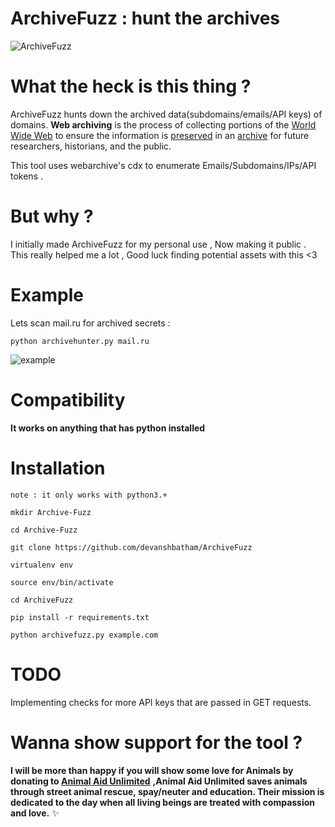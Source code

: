 # ArchiveFuzz : hunt the archives

![ArchiveFuzz](https://raw.githubusercontent.com/Grumpy-developer/ArchiveFuzz/master/static/banner.PNG)
# What the heck is this thing ? 

ArchiveFuzz hunts down the archived data(subdomains/emails/API keys) of domains. **Web archiving** is the process of collecting portions of the [World Wide Web](https://en.wikipedia.org/wiki/World_Wide_Web "World Wide Web") to ensure the information is [preserved](https://en.wikipedia.org/wiki/Digital_preservation "Digital preservation") in an [archive](https://en.wikipedia.org/wiki/Archive "Archive") for future researchers, historians, and the public.

This tool uses webarchive's cdx to enumerate Emails/Subdomains/IPs/API tokens .

# But why ?
I initially made ArchiveFuzz for my personal use , Now making it public . This really helped me a lot , Good luck finding potential assets with this <3 

# Example

Lets scan mail.ru for archived secrets :

`python archivehunter.py mail.ru`


![example](https://github.com/Grumpy-developer/ArchiveFuzz/blob/master/static/mailru-example.PNG)

# Compatibility
**It works on anything that has python installed** 

# Installation
`note : it only works with python3.+`

`mkdir Archive-Fuzz`

`cd Archive-Fuzz`

`git clone https://github.com/devanshbatham/ArchiveFuzz`

`virtualenv env `

`source env/bin/activate`

`cd ArchiveFuzz`

`pip install -r requirements.txt`

`python archivefuzz.py example.com`

# TODO
Implementing checks for more API keys that are passed in GET requests.

# Wanna show support for the tool ?

**I will be more than happy if you will show some love for Animals by donating to [Animal Aid Unlimited](https://animalaidunlimited.org/)** **,Animal Aid Unlimited saves animals through street animal rescue, spay/neuter and education. Their mission is dedicated to the day when all living beings are treated with compassion and love.** ✨
